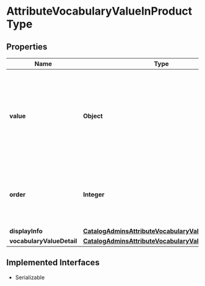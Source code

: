 

# AttributeVocabularyValueInProductType


## Properties

| Name | Type | Description | Notes |
|------------ | ------------- | ------------- | -------------|
|**value** | **Object** | The actual value of the attribute vocabulary. This must be an existing value defined in the attribute vocabulary |  [optional] |
|**order** | **Integer** | Used to order the display of the attribute values in the storefront.... |  [optional] |
|**displayInfo** | [**CatalogAdminsAttributeVocabularyValueDisplayInfo**](CatalogAdminsAttributeVocabularyValueDisplayInfo.md) |  |  [optional] |
|**vocabularyValueDetail** | [**CatalogAdminsAttributeVocabularyValue**](CatalogAdminsAttributeVocabularyValue.md) |  |  [optional] |


## Implemented Interfaces

* Serializable


